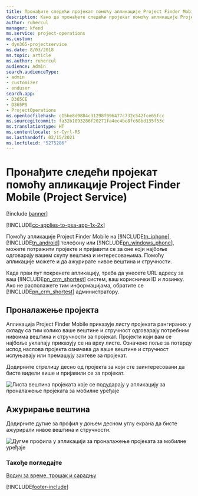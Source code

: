 ```yaml
---
title: Пронађите следећи пројекат помоћу апликације Project Finder Mobile
description: Како да пронађете следећи пројекат помоћу апликације Project Finder Mobile за Project Service
author: ruhercul
manager: kfend
ms.service: project-operations
ms.custom:
- dyn365-projectservice
ms.date: 8/03/2018
ms.topic: article
ms.author: ruhercul
audience: Admin
search.audienceType:
- admin
- customizer
- enduser
search.app:
- D365CE
- D365PS
- ProjectOperations
ms.openlocfilehash: c15be8d9884c31298f996477c732c542fce65fcc
ms.sourcegitcommit: fa32b1893286f20271fa4ec4be8fc68bd135f53c
ms.translationtype: HT
ms.contentlocale: sr-Cyrl-RS
ms.lasthandoff: 02/15/2021
ms.locfileid: "5275286"
---
```

# <a name="find-your-next-project-with-the-project-finder-mobile-app-project-service"></a>Пронађите следећи пројекат помоћу апликације Project Finder Mobile (Project Service)

[!include [banner](../includes/psa-now-project-operations.md)]

[!INCLUDE[cc-applies-to-psa-app-1x-2x](../includes/cc-applies-to-psa-app-1x-2x.md)]

Помоћу апликације Project Finder Mobile на [!INCLUDE[tn_iphone](../includes/tn-iphone.md)], [!INCLUDE[tn_android](../includes/tn-android.md)] телефону или [!INCLUDE[pn_windows_phone](../includes/pn-windows-phone.md)], можете потражити пројекте и пријавити се за оне који најбоље одговарају вашем скупу вештина и интересовањима. Помоћу апликације можете и да ажурирате нивое вештина и стручности.  
  
 Када први пут покренете апликацију, треба да унесете URL адресу за ваш [!INCLUDE[pn_crm_shortest](../includes/pn-crm-shortest.md)] систем, ваш кориснички ID и лозинку. Ако не располажете тим информацијама, обратите се [!INCLUDE[pn_crm_shortest](../includes/pn-crm-shortest.md)] администратору.  
  
## <a name="find-a-project"></a>Проналажење пројекта  
 Апликација Project Finder Mobile приказује листу пројеката рангираних у складу са тим колико ваше вештине и стручност одговарају потребним нивоима вештина и стручности за пројекат. Пројекти који вам се најбоље уклапају приказују се на врху листе. Означено поље за потврду испод наслова пројекта означава да ваше вештине и стручност испуњавају или премашују захтеве за пројекат.  
  
 Додирните стрелицу десно од пројекта за који сте заинтересовани да бисте видели више и пријавили се за пројекат.  
  
 ![Листа вештина пројеката које се подударају у апликацију за проналажење пројеката за мобилне уређаје](../psa/media/project-service-project-finder-list.png "Листа вештина пројеката које се подударају у апликацију за проналажење пројеката за мобилне уређаје")  
  
## <a name="update-your-skills"></a>Ажурирање вештина  
 Додирните дугме за профил у доњем десном углу екрана да бисте ажурирали нивое вештина и стручности.  
  
 ![Дугме профила у апликацији за проналажење пројеката за мобилне уређаје](../psa/media/project-service-project-finder-profile.png "Дугме профила у апликацији за проналажење пројеката за мобилне уређаје")  
  
### <a name="see-also"></a>Такође погледајте  
 [Водич за време, трошак и сарадњу](../psa/time-expense-collaboration-guide.md)


[!INCLUDE[footer-include](../includes/footer-banner.md)]